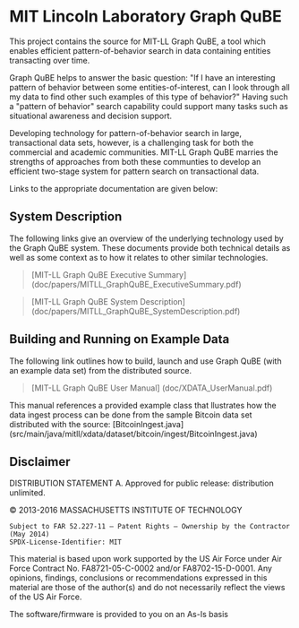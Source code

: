 # MIT Lincoln Laboratory Graph QuBE

This project contains the source for MIT-LL Graph QuBE, a tool which enables efficient pattern-of-behavior search in data containing entities transacting over time. 

Graph QuBE helps to answer the basic question: "If I have an interesting pattern of behavior between some entities-of-interest, can I look through all my data to find other such examples of this type of behavior?" Having such a "pattern of behavior" search capability could support many tasks such as situational awareness and decision support.

Developing technology for pattern-of-behavior search in large, transactional data sets, however, is a challenging task for both the commercial and academic communities. MIT-LL Graph QuBE marries the strengths of approaches from both these communties to develop an efficient two-stage system for pattern search on transactional data.

Links to the appropriate documentation are given below:

## System Description 

The following links give an overview of the underlying technology used by the Graph QuBE system. These documents provide both technical details as well as some context as to how it relates to other similar technologies. 

>[MIT-LL Graph QuBE Executive Summary] (doc/papers/MITLL_GraphQuBE_ExecutiveSummary.pdf)

>[MIT-LL Graph QuBE System Description] (doc/papers/MITLL_GraphQuBE_SystemDescription.pdf)

## Building and Running on Example Data

The following link outlines how to build, launch and use Graph QuBE (with an example data set) from the distributed source. 

>[MIT-LL Graph QuBE User Manual] (doc/XDATA_UserManual.pdf)

This manual references a provided example class that llustrates how the data ingest process can be done from the sample Bitcoin data set distributed with the source: [BitcoinIngest.java] (src/main/java/mitll/xdata/dataset/bitcoin/ingest/BitcoinIngest.java)

## Disclaimer

DISTRIBUTION STATEMENT A. Approved for public release: distribution unlimited.

© 2013-2016 MASSACHUSETTS INSTITUTE OF TECHNOLOGY

    Subject to FAR 52.227-11 – Patent Rights – Ownership by the Contractor (May 2014)
    SPDX-License-Identifier: MIT

This material is based upon work supported by the US Air Force under Air Force Contract No. FA8721-05-C-0002 and/or FA8702-15-D-0001. Any opinions, findings, conclusions or recommendations expressed in this material are those of the author(s) and do not necessarily reflect the views of the US Air Force.

The software/firmware is provided to you on an As-Is basis
